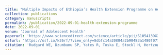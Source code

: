 ```yaml
---
title: "Multiple Impacts of Ethiopia’s Health Extension Programme on Adolescent Health and Wellbeing: a Quasi-Experimental Study 2002-2013"
collection: publications
category: manuscripts
permalink: /publication/2022-09-01-health-extension-programme
date: 2022-09-01
venue: 'Journal of Adolescent Health'
paperurl: 'https://www.sciencedirect.com/science/article/pii/S1054139X22004189?via%3Dihub'
osfurl: 'https://osf.io/k26rf/?view_only=8dbfc14a20804a2b90483a1480f07786'
citation: 'Rudgard WE, Dzumbunu SP, Yates R, Toska E, Stockl H, Hertzog L, Emaway D, Cluver LD (2022) Multiple Impacts of Ethiopia’s Health Extension Programme on Adolescent Health and Wellbeing: a Quasi-Experimental Study 2002-2013. Journal of Adolescent Health 2(71): https://doi.org/10.1016/j.jadohealth.2022.04.010'
---
```

